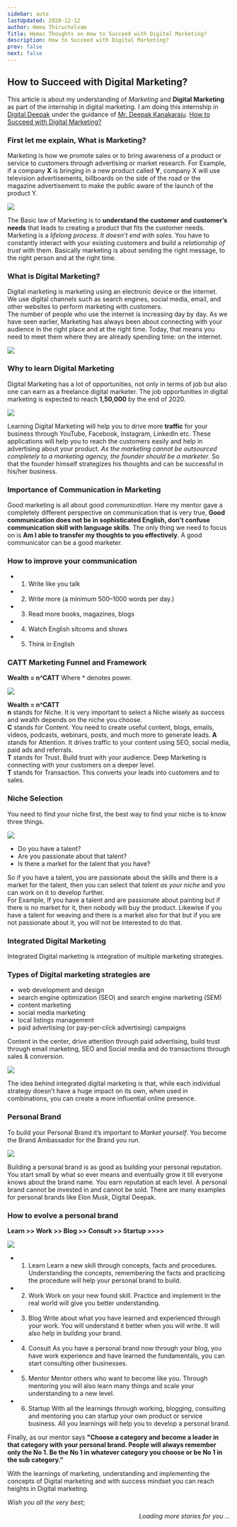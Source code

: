 ```yaml
---
sidebar: auto
lastUpdated: 2020-12-12
author: Hema Thiruchelvam
Title: Hemas Thoughts on How to Succeed with Digital Marketing?
description: How to Succeed with Digital Marketing?
prev: false
next: false
---
```


## How to Succeed with Digital Marketing? <Badge text="digital" type="warning"/>

This article is about my understanding of *Marketing* and **Digital Marketing** as part of the internship in digital marketing. I am doing this internship in [Digital Deepak](https://digitaldeepak.com/) under the guidance of [Mr. Deepak Kanakaraju](https://www.linkedin.com/in/deepakkanakaraju/).
[How to Succeed with Digital Marketing?](https://medium.com/@hema.thiruchelvam07/how-to-succeed-with-digital-marketing-75f0b2fddc78/)

### First let me explain, What is Marketing?

Marketing is how we promote sales or to bring awareness of a product or service to customers through advertising or market research. 
For Example, if a company **X** is bringing in a new product called **Y**, company X will use television advertisements, billboards on the side of the road or the magazine advertisement to make the public aware of the launch of the product Y.

![](https://www.uhyhn.co.nz/wp-content/uploads/2011/06/marketing-pic-400x275.jpg)


The Basic law of Marketing is to **understand the customer and customer’s needs** that leads to creating a product that fits the customer needs. 
Marketing is a *lifelong process*. *It doesn’t end with sales*. 
You have to constantly interact with your existing customers and build a *relationship of trust* with them. Basically marketing is about sending the right message, to the right person and at the right time.

### What is Digital Marketing?

Digital marketing is marketing using an electronic device or the internet. <br />
We use digital channels such as search engines, social media, email, and other websites to perform marketing with customers. <br />
The number of people who use the internet is increasing day by day. As we have seen earlier, Marketing has always been about connecting with your audience in the right place and at the right time. Today, that means you need to meet them where they are already spending time: on the internet.

![](https://miro.medium.com/max/354/0*VWtXAd6JLJq2FHaN)

### Why to learn Digital Marketing
Digital Marketing has a lot of opportunities, not only in terms of job but also one can earn as a freelance digital marketer. The job opportunities in digital marketing is expected to reach **1,50,000** by the end of 2020.

![](https://miro.medium.com/max/590/1*yOSFVeWJLXsGsCIAMtD5OA.png)

Learning Digital Marketing will help you to drive more **traffic** for your business through YouTube, Facebook, Instagram, LinkedIn etc. These applications will help you to reach the customers easily and help in advertising about your product. *As the marketing cannot be outsourced completely to a marketing agency, the founder should be a marketer*. So that the founder himself strategizes his thoughts and can be successful in his/her business.

### Importance of Communication in Marketing

Good marketing is all about good *communication*. Here my mentor gave a completely different perspective on communication that is very true, **Good communication does not be in sophisticated English, don't confuse communication skill with language skills**. The only thing we need to focus on is **Am I able to transfer my thoughts to you effectively**. A good communicator can be a good marketer.

### How to improve your communication
* 1. Write like you talk
* 2. Write more (a minimum 500–1000 words per day.)
* 3. Read more books, magazines, blogs
* 4. Watch English sitcoms and shows
* 5. Think in English

### CATT Marketing Funnel and Framework
**Wealth = n^CATT**
Where **^** denotes power.

![](https://miro.medium.com/max/700/1*7CaX8egsRHh_x7_mAGjoRQ.png)

**Wealth = n^CATT** <br/>
**n** stands for Niche. It is very important to select a Niche wisely as success and wealth depends on the niche you choose. <br/>
**C** stands for Content. You need to create useful content, blogs, emails, videos, podcasts, webinars, posts, and much more to generate leads. **A** stands for Attention. It drives traffic to your content using SEO, social media, paid ads and referrals. <br/>
**T** stands for Trust. Build trust with your audience. Deep Marketing is connecting with your customers on a deeper level. <br/>
**T** stands for Transaction. This converts your leads into customers and to sales. <br/>

### Niche Selection

You need to find your niche first, the best way to find your niche is to know three things.

![](https://miro.medium.com/max/700/1*TKIiqlKVJhG8MGqux-X5CA.png)

* Do you have a talent?
* Are you passionate about that talent?
* Is there a market for the talent that you have?

So if you have a talent, you are passionate about the skills and there is a market for the talent, then you can select that *talent as your niche* and you can work on it to develop further. <br />
For Example, If you have a talent and are passionate about painting but if there is no market for it, then nobody will buy the product. Likewise if you have a talent for weaving and there is a market also for that but if you are not passionate about it, you will not be interested to do that.

### Integrated Digital Marketing

Integrated Digital marketing is integration of multiple marketing strategies. <br />

### Types of Digital marketing strategies are
* web development and design
* search engine optimization (SEO) and search engine marketing (SEM)
* content marketing
* social media marketing
* local listings management
* paid advertising (or pay-per-click advertising) campaigns

Content in the center, drive attention through paid advertising, build trust through email marketing, SEO and Social media and do transactions through sales & conversion.

![](https://miro.medium.com/max/700/1*XIkp4s-5YuNfGx3lMxZUhQ.png)

The idea behind integrated digital marketing is that, while each individual strategy doesn’t have a huge impact on its own, when used in combinations, you can create a more influential online presence.

### Personal Brand

To build your Personal Brand it’s important to *Market yourself*.
You become the Brand Ambassador for the Brand you run.

![](https://miro.medium.com/max/700/0*eqnH2bhNbsuGLSp9.jpeg)

Building a personal brand is as good as building your personal reputation. <br />
You start small by what so ever means and eventually grow it till everyone knows about the brand name. You earn reputation at each level.
A personal brand cannot be invested in and cannot be sold.
There are many examples for personal brands like Elon Musk, Digital Deepak.

### How to evolve a personal brand
**Learn >> Work >> Blog >> Consult >> Startup >>>>**

![](https://miro.medium.com/max/700/1*RkAqEiQirONce4e-vgiCrw.png)

* 1. Learn
Learn a new skill through concepts, facts and procedures. Understanding the concepts, remembering the facts and practicing the procedure will help your personal brand to build.
* 2. Work
Work on your new found skill. Practice and implement in the real world will give you better understanding.
* 3. Blog
Write about what you have learned and experienced through your work. You will understand it better when you will write. It will also help in building your brand.
* 4. Consult
As you have a personal brand now through your blog, you have work experience and have learned the fundamentals, you can start consulting other businesses.
* 5. Mentor
Mentor others who want to become like you. Through mentoring you will also learn many things and scale your understanding to a new level.
* 6. Startup
With all the learnings through working, blogging, consulting and mentoring you can startup your own product or service business. All you learnings will help you to develop a personal brand.

Finally, as our mentor says **"Choose a category and become a leader in that category with your personal brand. People will always remember only the No 1. Be the No 1 in whatever category you choose or be No 1 in the sub category.”**

With the learnings of marketing, understanding and implementing the concepts of Digital marketing and with success mindset you can reach heights in Digital marketing.

*Wish you all the very best*; 

<div style="text-align: right"><i>Loading more stories for you ...</i></div>

<br/>
